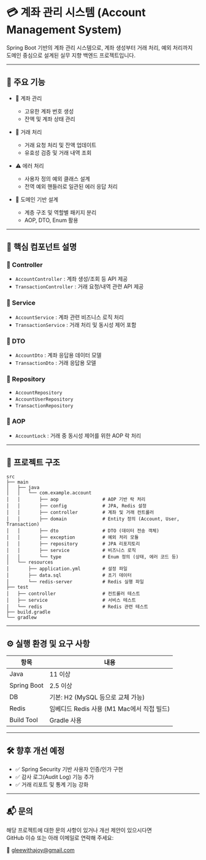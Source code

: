 
# 💳 계좌 관리 시스템 (Account Management System)

Spring Boot 기반의 계좌 관리 시스템으로, 계좌 생성부터 거래 처리, 예외 처리까지  
도메인 중심으로 설계된 실무 지향 백엔드 프로젝트입니다.

---

## 📌 주요 기능

- 🏦 계좌 관리
  - 고유한 계좌 번호 생성
  - 잔액 및 계좌 상태 관리

- 💸 거래 처리
  - 거래 요청 처리 및 잔액 업데이트
  - 유효성 검증 및 거래 내역 조회

- ⚠️ 에러 처리
  - 사용자 정의 예외 클래스 설계
  - 전역 예외 핸들러로 일관된 에러 응답 처리

- 🧱 도메인 기반 설계
  - 계층 구조 및 역할별 패키지 분리
  - AOP, DTO, Enum 활용

---

## 🧠 핵심 컴포넌트 설명

### 📌 Controller
- `AccountController` : 계좌 생성/조회 등 API 제공  
- `TransactionController` : 거래 요청/내역 관련 API 제공  

### 📌 Service
- `AccountService` : 계좌 관련 비즈니스 로직 처리  
- `TransactionService` : 거래 처리 및 동시성 제어 포함  

### 📌 DTO
- `AccountDto` : 계좌 응답용 데이터 모델  
- `TransactionDto` : 거래 응답용 모델  

### 📌 Repository
- `AccountRepository`  
- `AccountUserRepository`  
- `TransactionRepository`  

### 📌 AOP
- `AccountLock` : 거래 중 동시성 제어를 위한 AOP 락 처리

---

## 📁 프로젝트 구조
```
src
├── main
│   ├── java
│   │   └── com.example.account
│   │       ├── aop                # AOP 기반 락 처리
│   │       ├── config             # JPA, Redis 설정
│   │       ├── controller         # 계좌 및 거래 컨트롤러
│   │       ├── domain             # Entity 정의 (Account, User, Transaction)
│   │       ├── dto                # DTO (데이터 전송 객체)
│   │       ├── exception          # 예외 처리 모듈
│   │       ├── repository         # JPA 리포지토리
│   │       ├── service            # 비즈니스 로직
│   │       └── type               # Enum 정의 (상태, 에러 코드 등)
│   └── resources
│       ├── application.yml        # 설정 파일
│       ├── data.sql               # 초기 데이터
│       └── redis-server           # Redis 실행 파일
├── test
│   ├── controller                 # 컨트롤러 테스트
│   ├── service                    # 서비스 테스트
│   └── redis                      # Redis 관련 테스트
├── build.gradle
└── gradlew
```

---

## ⚙️ 실행 환경 및 요구 사항

| 항목         | 내용 |
|--------------|------|
| Java         | 11 이상 |
| Spring Boot  | 2.5 이상 |
| DB           | 기본: H2 (MySQL 등으로 교체 가능) |
| Redis        | 임베디드 Redis 사용 (M1 Mac에서 직접 빌드) |
| Build Tool   | Gradle 사용 |

---

## 🛠️ 향후 개선 예정

- ✅ Spring Security 기반 사용자 인증/인가 구현
- ✅ 감사 로그(Audit Log) 기능 추가
- ✅ 거래 리포트 및 통계 기능 강화

---

## 📬 문의

해당 프로젝트에 대한 문의 사항이 있거나 개선 제안이 있으시다면  
GitHub 이슈 또는 아래 이메일로 연락해 주세요:

📧 gleewithajoy@gmail.com

